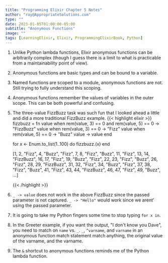 ```yaml
---
title: "Programming Elixir Chapter 5 Notes"
author: "ray@AppropriateSolutions.com"
type: ""
date: 2023-01-05T01:00:00-05:00
subtitle: "Anonymous Functions"
image: ""
tags: [LearningElixir, Elixir, ProgrammingElixirBook, Python]
---
```


1) Unlike Python lambda functions, Elixir anonymous functions can be arbitrarily complex
(though I guess there is a limit to what is practicable from a maintainability point of view).

2) Anonymous functions are basic types and can be bound to a variable.

3) Named functions are scoped to a module, anonymous functions are not.
Still trying to fully understand this scoping.

4) Anonymous functions remember the values of variables in the outer scope.
This can be both powerful and confusing.


4) The three-value FizzBuzz task was such fun that I looked ahead a little and did a more traditional FizzBuzz example.
    {{< highlight elixir >}}
    fizzbuzz = fn
      value when rem(value, 3) == 0 and rem(value, 5) == 0 -> "FizzBuzz"
      value when rem(value, 3) == 0 -> "Fizz"
      value when rem(value, 5) == 0 -> "Buzz"
      value -> value
    end

    for x <- Enum.to_list(1..100) do
      fizzbuzz.(x)
    end

    [1, 2, "Fizz", 4, "Buzz", "Fizz", 7, 8, "Fizz", "Buzz", 11, "Fizz", 13, 14, "FizzBuzz", 16, 17,
    "Fizz", 19, "Buzz", "Fizz", 22, 23, "Fizz", "Buzz", 26, "Fizz", 28, 29, "FizzBuzz", 31, 32, "Fizz",
    34, "Buzz", "Fizz", 37, 38, "Fizz", "Buzz", 41, "Fizz", 43, 44, "FizzBuzz", 46, 47, "Fizz", 49,
    "Buzz", ...]

    {{< /highlight >}}

1) `_ -> value` does not work in the above FizzBuzz since the passed parameter is not captured.
   `_ -> "Hello"` would work since we arent' using the passed parameter.

5) It is going to take my Python fingers some time to stop typing `for x in`.

6) In the Greeter example, if you want the output, "I don't know you Dave", you need to match on `name` vs. `_`.
   `_`, `^varname`, and `varname` in an anonymous function match statement match anything, the original value of the varname, and the varname.

7) The `&` shortcut to anonymous functions reminds me of the Python lambda function.
